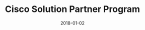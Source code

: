 ---
layout: site
title: "Cisco Solution Partner Program"
date: 2018-01-02
categories: [fortune-500]
version: 1.5.3
major: 1
minor: 5
patch: 3
slug: cisco-solution-partner-program
link: https://solutionpartner.cisco.com/site/index.gsp
permalink: /sites/:slug
---
